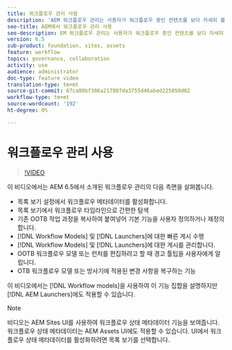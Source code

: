 ```yaml
---
title: 워크플로우 관리 사용
description: 'AEM 워크플로우 관리는 사용자가 워크플로우 중인 컨텐츠를 보다 자세히 볼 수 있도록 하며 워크플로우 모델 정의를 보다 손쉽게 관리할 수 있도록 해줍니다. '
seo-title: AEM에서 워크플로우 관리 사용
seo-description: EM 워크플로우 관리는 사용자가 워크플로우 중인 컨텐츠를 보다 자세히 볼 수 있도록 하며 워크플로우 모델 정의를 보다 손쉽게 관리할 수 있도록 합니다.
version: 6.5
sub-product: foundation, sites, assets
feature: workflow
topics: governance, collaboration
activity: use
audience: administrator
doc-type: feature video
translation-type: tm+mt
source-git-commit: 67ca08bf386a217807da3755d46abed225050d02
workflow-type: tm+mt
source-wordcount: '192'
ht-degree: 0%

---
```



# 워크플로우 관리 사용

>[!VIDEO](https://video.tv.adobe.com/v/27848/?quality=12&learn=on)

이 비디오에서는 AEM 6.5에서 소개된 워크플로우 관리의 다음 측면을 살펴봅니다.

+ 목록 보기 설정에서 워크플로우 메타데이터를 활성화합니다.
+ 목록 보기에서 워크플로우 타임라인으로 간편한 탐색
+ 기존 OOTB 작업 과정을 복사하여 붙여넣어 기본 기능을 사용자 정의하거나 재정의합니다.
+ [!DNL Workflow Models] 및 [!DNL Launchers]에 대한 빠른 게시 수행
+ [!DNL Workflow Models] 및 [!DNL Launchers]에 대한 게시를 관리합니다.
+ OOTB 워크플로우 모델 또는 런처를 편집하려고 할 때 경고 툴팁을 사용자에게 알립니다.
+ OTB 워크플로우 모델 또는 방사기에 적용된 변경 사항을 복구하는 기능

이 비디오에서는 [!DNL Workflow models]을 사용하여 이 기능 집합을 설명하지만 [!DNL AEM Launchers]에도 적용할 수 있습니다.


>[!NOTE]
>
> 비디오는 AEM Sites UI를 사용하여 워크플로우 상태 메타데이터 기능을 보여줍니다. 워크플로우 상태 메타데이터는 AEM Assets UI에도 적용할 수 있습니다. UI에서 워크플로우 상태 메타데이터를 활성화하려면 목록 보기를 선택합니다.
